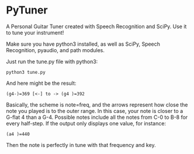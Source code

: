 # PyTuner
A Personal Guitar Tuner created with Speech Recognition and SciPy. Use it to tune your instrument!

Make sure you have python3 installed, as well as SciPy, Speech Recognition, pyaudio, and path modules.

Just run the tune.py file with python3:

```python3 tune.py```

And here might be the result:

```(g4-)=369 [<-] to -> (g4 )=392```

Basically, the scheme is note=freq, and the arrows represent how close the note you 
played is to the outer range. In this case, your note is closer to a G-flat 4 than a G-4.
Possible notes include all the notes from C-0 to B-8 for every half-step. If the output
only displays one value, for instance:

```(a4 )=440```

Then the note is perfectly in tune with that frequency and key.

